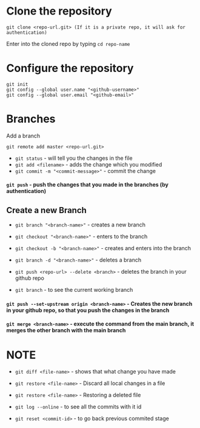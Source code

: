 # Clone the repository

```
git clone <repo-url.git> (If it is a private repo, it will ask for authentication)
```
Enter into the cloned repo by typing  `cd repo-name`

# Configure the repository

```
git init
git config --global user.name "<github-username>"
git config --global user.email "<github-email>"
```

# Branches

Add a branch

```
git remote add master <repo-url.git>
```

- `git status` - will tell you the changes in the file
- `git add <filename>` - adds the change which you modified
- `git commit -m "<commit-message>"` - commit the change

#### `git push` - push the changes that you made in the branches (by authentication)


## Create a new Branch

- `git branch "<branch-name>"` - creates a new branch
- `git checkout "<branch-name>"` - enters to the branch
- `git checkout -b "<branch-name>"` - creates and enters into the branch

- `git branch -d "<branch-name>"` - deletes a branch
- `git push <repo-url> --delete <branch>` - deletes the branch in your github repo

- `git branch` - to see the current working branch


#### ```git push --set-upstream origin <branch-name>``` - Creates the new branch in your github repo, so that you push the changes in the branch

#### `git merge <branch-name>` - execute the command from the main branch, it merges the other branch with the main branch



# NOTE

- `git diff <file-name>` - shows that what change you have made
- `git restore <file-name>` - Discard all local changes in a file
- `git restore <file-name>` - Restoring a deleted file

- `git log --online` - to see all the commits with it id
- `git reset <commit-id>` - to go back previous commited stage
